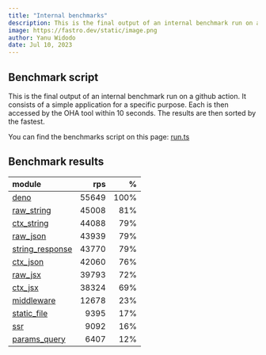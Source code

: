```yaml
---
title: "Internal benchmarks"
description: This is the final output of an internal benchmark run on a github action
image: https://fastro.dev/static/image.png
author: Yanu Widodo
date: Jul 10, 2023
---
```


## Benchmark script

This is the final output of an internal benchmark run on a github action. It consists of a simple application for a specific purpose. Each is then accessed by the OHA tool within 10 seconds. The results are then sorted by the fastest.

You can find the benchmarks script on this page: [run.ts](https://github.com/fastrodev/fastro/blob/main/bench/run.ts)

## Benchmark results


| module                                                                                       |   rps |    % |
| :------------------------------------------------------------------------------------------- | ----: | ---: |
| [deno](https://github.com/fastrodev/fastro/blob/main/examples/deno.ts)                       | 55649 | 100% |
| [raw_string](https://github.com/fastrodev/fastro/blob/main/examples/raw_string.ts)           | 45008 |  81% |
| [ctx_string](https://github.com/fastrodev/fastro/blob/main/examples/ctx_string.ts)           | 44088 |  79% |
| [raw_json](https://github.com/fastrodev/fastro/blob/main/examples/raw_json.ts)               | 43939 |  79% |
| [string_response](https://github.com/fastrodev/fastro/blob/main/examples/string_response.ts) | 43770 |  79% |
| [ctx_json](https://github.com/fastrodev/fastro/blob/main/examples/ctx_json.ts)               | 42060 |  76% |
| [raw_jsx](https://github.com/fastrodev/fastro/blob/main/examples/raw_jsx.tsx)                | 39793 |  72% |
| [ctx_jsx](https://github.com/fastrodev/fastro/blob/main/examples/ctx_jsx.tsx)                | 38324 |  69% |
| [middleware](https://github.com/fastrodev/fastro/blob/main/examples/middleware.ts)           | 12678 |  23% |
| [static_file](https://github.com/fastrodev/fastro/blob/main/examples/static_file.ts)         |  9395 |  17% |
| [ssr](https://github.com/fastrodev/fastro/blob/main/examples/ssr.ts)                         |  9092 |  16% |
| [params_query](https://github.com/fastrodev/fastro/blob/main/examples/params_query.ts)       |  6407 |  12% |